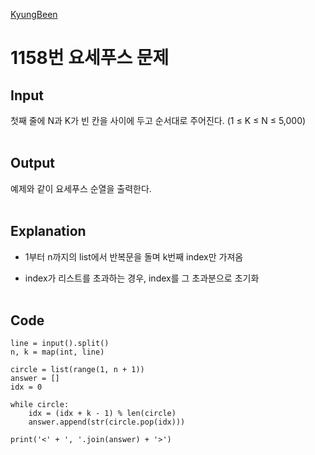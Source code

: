 [KyungBeen](../README.md)

# 1158번 요세푸스 문제

## Input

첫째 줄에 N과 K가 빈 칸을 사이에 두고 순서대로 주어진다. (1 ≤ K ≤ N ≤ 5,000)
<br/><br/>

## Output

예제와 같이 요세푸스 순열을 출력한다.
<br/><br/>

## Explanation

- 1부터 n까지의 list에서 반복문을 돌며 k번째 index만 가져옴

- index가 리스트를 초과하는 경우, index를 그 초과분으로 초기화
  <br/><br/>

## Code

```
line = input().split()
n, k = map(int, line)

circle = list(range(1, n + 1))
answer = []
idx = 0

while circle:
    idx = (idx + k - 1) % len(circle)
    answer.append(str(circle.pop(idx)))

print('<' + ', '.join(answer) + '>')
```
